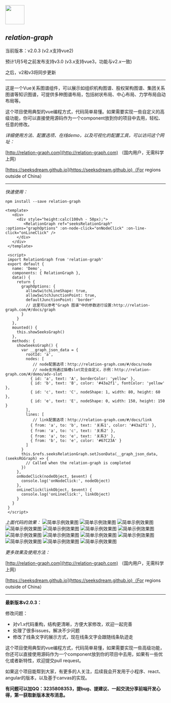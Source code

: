 <a href="http://relation-graph.com" target="_blank"><img src="http://relation-graph.com/website/logo" width="60" /></a>

*relation-graph*
---
当前版本：v2.0.3 (v2.x支持vue2)



预计1月5号之前发布支持v3.0 (v3.x支持vue3，功能与v2.x一致)

之后，v2和v3将同步更新

---

这是一个Vue关系图谱组件，可以展示如组织机构图谱、股权架构图谱、集团关系图谱等知识图谱，可提供多种图谱布局，包括树状布局、中心布局、力学布局自动布局等。

这个项目使用典型的vue编程方式，代码简单易懂。如果需要实现一些自定义的高级功能，你可以直接使用源码作为一个component放到你的项目中去用，轻松、任意的修改。

*详细使用方法、配置选项、在线demo，以及可视化的配置工具，可以访问这个网址：*

[http://relation-graph.com](http://relation-graph.com)  （国内用户，无需科学上网）

[https://seeksdream.github.io](https://seeksdream.github.io)（For regions outside of China）

---
*快速使用：*
```shell script
npm install --save relation-graph
```
```vue
<template>
   <div>
     <div style="height:calc(100vh - 50px);">
        <RelationGraph ref="seeksRelationGraph" :options="graphOptions" :on-node-click="onNodeClick" :on-line-click="onLineClick" />
     </div>
   </div>
 </template>
 
 <script>
 import RelationGraph from 'relation-graph'
 export default {
   name: 'Demo',
   components: { RelationGraph },
   data() {
     return {
       graphOptions: {
         allowSwitchLineShape: true,
         allowSwitchJunctionPoint: true,
         defaultJunctionPoint: 'border'
         // 这里可以参考"Graph 图谱"中的参数进行设置:http://relation-graph.com/#/docs/graph
       }
     }
   },
   mounted() {
     this.showSeeksGraph()
   },
   methods: {
     showSeeksGraph() {
       var __graph_json_data = {
         rootId: 'a',
         nodes: [
            // node配置选项：http://relation-graph.com/#/docs/node
            // node支持通过插槽slot完全自定义，示例：http://relation-graph.com/#/demo/adv-slot
           { id: 'a', text: 'A', borderColor: 'yellow' },
           { id: 'b', text: 'B', color: '#43a2f1', fontColor: 'yellow' },
           { id: 'c', text: 'C', nodeShape: 1, width: 80, height: 60 },
           { id: 'e', text: 'E', nodeShape: 0, width: 150, height: 150 }
         ],
         lines: [
            // link配置选项：http://relation-graph.com/#/docs/link
           { from: 'a', to: 'b', text: '关系1', color: '#43a2f1' },
           { from: 'a', to: 'c', text: '关系2' },
           { from: 'a', to: 'e', text: '关系3' },
           { from: 'b', to: 'e', color: '#67C23A' }
         ]
       }
       this.$refs.seeksRelationGraph.setJsonData(__graph_json_data, (seeksRGGraph) => {
         // Called when the relation-graph is completed 
       })
     },
     onNodeClick(nodeObject, $event) {
       console.log('onNodeClick:', nodeObject)
     },
     onLineClick(linkObject, $event) {
       console.log('onLineClick:', linkObject)
     }
   }
 }
 </script>
```
*上面代码的效果：*
![简单示例效果图](doc/images/relation-graph-simple.png)
![简单示例效果图](doc/images/d1.png)
![简单示例效果图](doc/images/d2.png)
![简单示例效果图](doc/images/d3.png)
![简单示例效果图](doc/images/d4.png)
![简单示例效果图](doc/images/d5.png)
![简单示例效果图](doc/images/d6.png)
![简单示例效果图](doc/images/d7.png)
![简单示例效果图](doc/images/d8.png)
![简单示例效果图](doc/images/d9.png)
![简单示例效果图](doc/images/d10.png)
![简单示例效果图](doc/images/d11.png)
![简单示例效果图](doc/images/d12.png)
![简单示例效果图](doc/images/d13.png)

*更多效果及使用方法：*

[http://relation-graph.com](http://relation-graph.com)  （国内用户，无需科学上网）

[https://seeksdream.github.io](https://seeksdream.github.io)（For regions outside of China）

---

**最新版本v2.0.3：**

修改问题：
* 对v1.x代码重构，结构更清晰，方便大家修改，欢迎一起完善
* 处理了很多issues，解决不少问题
* 修改了线条文字的展示方式，现在线条文字会跟随线条轨迹走


这个项目使用典型的vue编程方式，代码简单易懂，如果需要实现一些高级功能，你还可以直接使用源码作为一个component放到你的项目中去用，如果有一些优化或者新特性，欢迎提交pull request。

如果这个项目能帮到大家，有更多的人关注，后续我会开发用于小程序、react、angular的版本，以及基于canvas的实现。

**有问题可以加QQ：3235808353，提bug、提建议、一起交流分享前端开发心得，第一获取新版本发布消息。**


